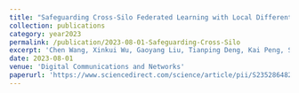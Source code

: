 ```yaml
---
title: "Safeguarding Cross-Silo Federated Learning with Local Differential Privacy"
collection: publications
category: year2023
permalink: /publication/2023-08-01-Safeguarding-Cross-Silo
excerpt: 'Chen Wang, Xinkui Wu, Gaoyang Liu, Tianping Deng, Kai Peng, Shaohua Wan'
date: 2023-08-01
venue: 'Digital Communications and Networks'
paperurl: 'https://www.sciencedirect.com/science/article/pii/S2352864821000961'
---
```

